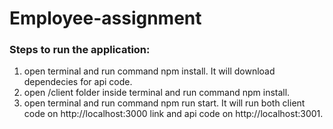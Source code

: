# Employee-assignment

### Steps to run the application:
1. open terminal and run command npm install. It will download dependecies for api code.
2. open /client folder inside terminal and run command npm install.
3. open terminal and run command npm run start. It will run both client code on http://localhost:3000 link and api code on http://localhost:3001.
